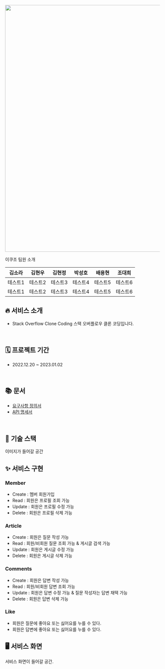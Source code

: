 <p align="center"><img src="https://upload.wikimedia.org/wikipedia/commons/0/02/Stack_Overflow_logo.svg" width="800px"></p>

이쿠조 팀원 소개  

|김소라|김현우|김현정|박성호|배용현|조대희|
|---|---|---|---|---|---|
|테스트1|테스트2|테스트3|테스트4|테스트5|테스트6|
|테스트1|테스트2|테스트3|테스트4|테스트5|테스트6|

## 🔥 서비스 소개
- Stack Overflow Clone Coding 스택 오버플로우 클론 코딩입니다.
</br>

## 🗓️ 프로젝트 기간
- 2022.12.20 ~ 2023.01.02
</br>

## 📚 문서
- [요구사항 정의서](https://docs.google.com/document/d/1jQU9doK8h_rl54DL878T_I1RqKnNkDNsRhlyP95LDxY/edit)
- [API 명세서](https://codestates.notion.site/API-f817c7da979640ba99d528ab0e98498c)
</br>

## 📌 기술 스택
이미지가 들어갈 공간
</br>

## ✨ 서비스 구현
### Member
 - Create : 멤버 회원가입
 - Read : 회원은 프로필 조회 가능
 - Update : 회원은 프로필 수정 가능
 - Delete : 회원은 프로필 삭제 가능

### Article
 - Create : 회원은 질문 작성 가능
 - Read : 회원/비회원 질문 조회 가능 & 게시글 검색 가능
 - Update : 회원은 게시글 수정 가능
 - Delete : 회원은 게시글 삭제 가능

### Comments
 - Create : 회원은 답변 작성 가능
 - Read : 회원/비회원 답변 조회 가능
 - Update : 회원은 답변 수정 가능 & 질문 작성자는 답변 채택 가능
 - Delete : 회원은 답변 삭제 가능

### Like
- 회원은 질문에 좋아요 또는 싫어요를 누를 수 있다.
- 회원은 답변에 좋아요 또는 싫어요를 누를 수 있다.


## 🖥️ 서비스 화면
서비스 화면이 들어갈 공간.
